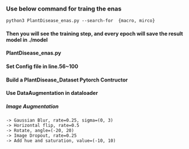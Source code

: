 ### Use below command for traing the enas 

```
python3 PlantDisease_enas.py --search-for  {macro, mirco}
```
#### Then you will see the training step, and every epoch will save the result model in ./model  

#### PlantDisease_enas.py
#### Set Config file in line.56~100
#### Build a PlantDisease_Dataset Pytorch Contructor
#### Use DataAugmentation in dataloader 
##### Image Augmentation
```
-> Gaussian Blur, rate=0.25, sigma=(0, 3)
-> Horizontal flip, rate=0.5
-> Rotate, angle=(-20, 20)
-> Image Dropout, rate=0.25
-> Add hue and saturation, value=(-10, 10)
```
